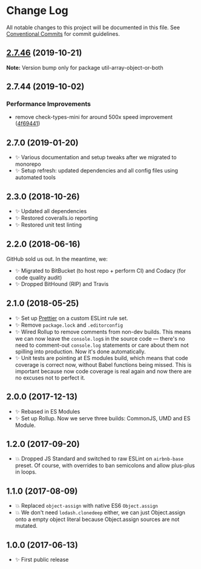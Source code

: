 # Change Log

All notable changes to this project will be documented in this file.
See [Conventional Commits](https://conventionalcommits.org) for commit guidelines.

## [2.7.46](https://gitlab.com/codsen/codsen/compare/util-array-object-or-both@2.7.45...util-array-object-or-both@2.7.46) (2019-10-21)

**Note:** Version bump only for package util-array-object-or-both





## 2.7.44 (2019-10-02)

### Performance Improvements

- remove check-types-mini for around 500x speed improvement ([4f69441](https://gitlab.com/codsen/codsen/commit/4f69441))

## 2.7.0 (2019-01-20)

- ✨ Various documentation and setup tweaks after we migrated to monorepo
- ✨ Setup refresh: updated dependencies and all config files using automated tools

## 2.3.0 (2018-10-26)

- ✨ Updated all dependencies
- ✨ Restored coveralls.io reporting
- ✨ Restored unit test linting

## 2.2.0 (2018-06-16)

GitHub sold us out. In the meantime, we:

- ✨ Migrated to BitBucket (to host repo + perform CI) and Codacy (for code quality audit)
- ✨ Dropped BitHound (RIP) and Travis

## 2.1.0 (2018-05-25)

- ✨ Set up [Prettier](https://prettier.io) on a custom ESLint rule set.
- ✨ Remove `package.lock` and `.editorconfig`
- ✨ Wired Rollup to remove comments from non-dev builds. This means we can now leave the `console.log`s in the source code — there's no need to comment-out `console.log` statements or care about them not spilling into production. Now it's done automatically.
- ✨ Unit tests are pointing at ES modules build, which means that code coverage is correct now, without Babel functions being missed. This is important because now code coverage is real again and now there are no excuses not to perfect it.

## 2.0.0 (2017-12-13)

- ✨ Rebased in ES Modules
- ✨ Set up Rollup. Now we serve three builds: CommonJS, UMD and ES Module.

## 1.2.0 (2017-09-20)

- 💥 Dropped JS Standard and switched to raw ESLint on `airbnb-base` preset. Of course, with overrides to ban semicolons and allow plus-plus in loops.

## 1.1.0 (2017-08-09)

- 💥 Replaced `object-assign` with native ES6 `Object.assign`
- 💥 We don't need `lodash.clonedeep` either, we can just Object.assign onto a empty object literal because Object.assign sources are not mutated.

## 1.0.0 (2017-06-13)

- ✨ First public release
